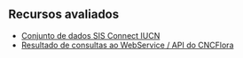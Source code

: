 ## Recursos avaliados

* [Conjunto de dados SIS Connect IUCN](https://cloud.jbrj.gov.br/s/AHfKz3PK5aPsYb2)
* [Resultado de consultas ao WebService / API do CNCFlora](https://github.com/edalcin/MMA-Ameacadas/tree/main/recursos/cncflora/api)
